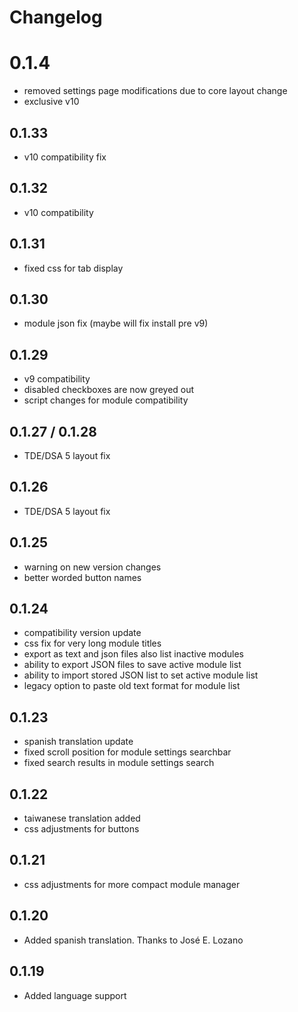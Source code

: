 # Changelog

# 0.1.4

- removed settings page modifications due to core layout change
- exclusive v10

## 0.1.33

- v10 compatibility fix

## 0.1.32

- v10 compatibility

## 0.1.31

- fixed css for tab display

## 0.1.30

- module json fix (maybe will fix install pre v9)

## 0.1.29

- v9 compatibility
- disabled checkboxes are now greyed out
- script changes for module compatibility

## 0.1.27 / 0.1.28

- TDE/DSA 5 layout fix

## 0.1.26

- TDE/DSA 5 layout fix

## 0.1.25

- warning on new version changes
- better worded button names

## 0.1.24

- compatibility version update
- css fix for very long module titles
- export as text and json files also list inactive modules
- ability to export JSON files to save active module list
- ability to import stored JSON list to set active module list
- legacy option to paste old text format for module list

## 0.1.23

- spanish translation update
- fixed scroll position for module settings searchbar
- fixed search results in module settings search

## 0.1.22

- taiwanese translation added
- css adjustments for buttons

## 0.1.21

- css adjustments for more compact module manager

## 0.1.20

- Added spanish translation. Thanks to José E. Lozano

## 0.1.19

- Added language support
